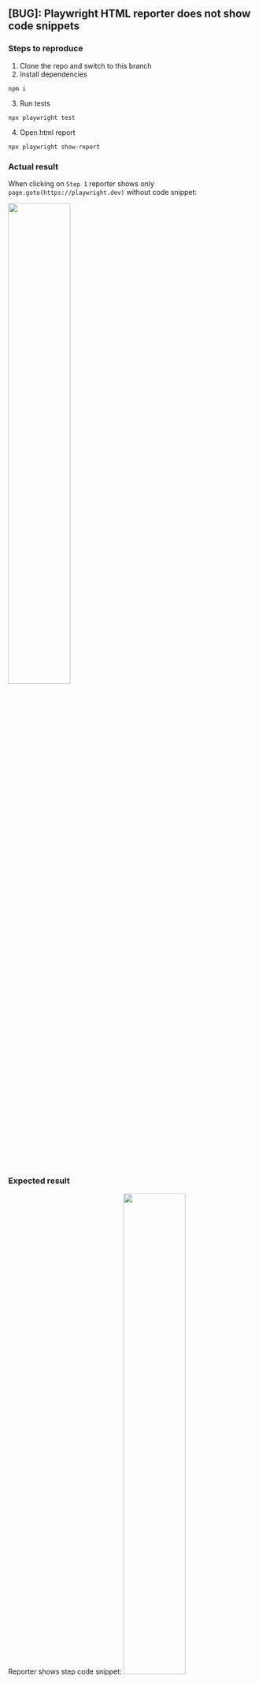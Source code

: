 ## [BUG]: Playwright HTML reporter does not show code snippets

### Steps to reproduce

1. Clone the repo and switch to this branch
2. Install dependencies
```
npm i
```
3. Run tests
```
npx playwright test
```
4. Open html report
```
npx playwright show-report
```

### Actual result
When clicking on `Step 1` reporter shows only `page.goto(https://playwright.dev)` without code snippet:

<img width="50%" src="https://github.com/user-attachments/assets/53e2fa8e-3be0-4897-a6b6-396be5ce27ac">

### Expected result
Reporter shows step code snippet:
<img width="50%" src="https://github.com/user-attachments/assets/c5244611-e3d2-4bc4-a528-b3c43e210127">

## Possible reason
If I comment `testDir: 'test'` option in Playwright config, HTML reporter shows code snippet.

